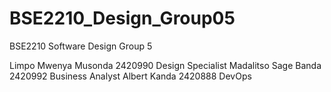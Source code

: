 # BSE2210_Design_Group05
BSE2210 Software Design Group 5

Limpo Mwenya Musonda 2420990 Design Specialist
Madalitso Sage Banda 2420992 Business Analyst 
Albert Kanda 2420888 DevOps 